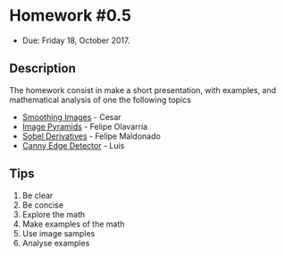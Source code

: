 # Homework #0.5


- Due: Friday 18, October 2017.

## Description

 The homework consist in make a short presentation, with examples, and mathematical analysis of one the following topics

- [Smoothing Images](https://docs.opencv.org/3.0-beta/doc/tutorials/imgproc/gausian_median_blur_bilateral_filter/gausian_median_blur_bilateral_filter.html#smoothing) - Cesar
- [Image Pyramids](https://docs.opencv.org/3.0-beta/doc/tutorials/imgproc/pyramids/pyramids.html#pyramids) - Felipe Olavarría 
- [Sobel Derivatives](https://docs.opencv.org/3.0-beta/doc/tutorials/imgproc/imgtrans/sobel_derivatives/sobel_derivatives.html#sobel-derivatives) - Felipe Maldonado
- [Canny Edge Detector](https://docs.opencv.org/3.0-beta/doc/tutorials/imgproc/imgtrans/canny_detector/canny_detector.html#canny-detector) - Luis

## Tips

1. Be clear
2. Be concise
3. Explore the math
4. Make examples of the math
5. Use image samples
6. Analyse examples


